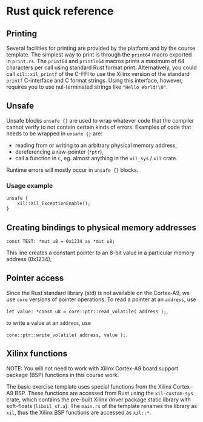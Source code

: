 # Rust quick reference

## Printing
Several facilities for printing are provided by the platform and by the course template. The simplest way to print is through the `print64` macro exported in `print.rs`. The `print64` and `println64` macros prints a maximum of 64 characters per call using standard Rust format print. Alternatively, you could call `xil::xil_printf` of the C-FFI to use the Xilinx version of the standard `printf` C-interface and C format strings. Using this interface, however, requires you to use nul-terminated strings like `"Hello World!\0"`.

## Unsafe
Unsafe blocks `unsafe {}` are used to wrap whatever code that the compiler cannot verify to not contain certain kinds of errors. Examples of code that needs to be wrapped in `unsafe {}` are:
- reading from or writing to an arbitrary physical memory address,
- dereferencing a raw-pointer (`*ptr`),
- call a function in `C`, eg. almost anything in the `xil_sys` / `xil` crate.

Runtime errors will mostly occur in `unsafe {}` blocks.

### Usage example
```
unsafe {
    xil::Xil_ExceptionEnable();
}
```


## Creating bindings to physical memory addresses

```const TEST: *mut u8 = 0x1234 as *mut u8;```

This line creates a constant pointer to an 8-bit value in a particular memory address (0x1234);


## Pointer access
Since the Rust standard library (std) is not available on the Cortex-A9, we use `core` versions of pointer operations. To read a pointer at an `address`, use

```let value: *const u8 = core::ptr::read_volatile( address );```,

to write a value at an `address`, use

```core::ptr::write_volatile( address, value );```.


## Xilinx functions
NOTE: You will not need to work with Xilinx Cortex-A9 board support package (BSP) functions in this course work.

The basic exercise template uses special functions from the Xilinx Cortex-A9 BSP. These functions are accessed from Rust using the `xil-custom-sys` crate, which contains the pre-built Xilinx driver package static library with soft-floats (`libxil_sf.a`). The `main.rs` of the template renames the library as `xil`, thus the Xilinx BSP functions are accessed as `xil::*`.
